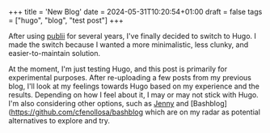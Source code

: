 +++
title = 'New Blog'
date = 2024-05-31T10:20:54+01:00
draft = false
tags = ["hugo", "blog", "test post"]
+++

After using [publii](https://getpublii.com/) for several years, I've finally decided to switch to Hugo. I made the switch because I wanted a more minimalistic, less clunky, and easier-to-maintain solution.

At the moment, I'm just testing Hugo, and this post is primarily for experimental purposes. After re-uploading a few posts from my previous blog, I'll look at my feelings towards Hugo based on my experience and the results. Depending on how I feel about it, I may or may not stick with Hugo. I'm also considering other options, such as [Jenny](https://github.com/hmngwy/jenny) and [Bashblog](https://github.com/cfenollosa/bashblog which are on my radar as potential alternatives to explore and try.